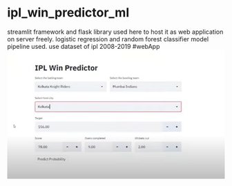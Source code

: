 # ipl_win_predictor_ml
streamlit framework and flask library used here to host it as web application on server freely.
logistic regression and random forest classifier model pipeline used.
use dataset of ipl 2008-2019
#webApp 
![using a color picker](ipl_win_web_app.jpg)
